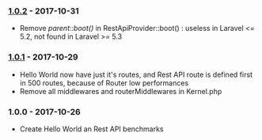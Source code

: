 ### [1.0.2](../../compare/1.0.1...1.0.2) - 2017-10-31

- Remove _parent::boot()_ in RestApiProvider::boot() : useless in Laravel <= 5.2, not found in Laravel >= 5.3

### [1.0.1](../../compare/1.0.0...1.0.1) - 2017-10-29

- Hello World now have just it's routes, and Rest API route is defined first in 500 routes, because of Router low performances
- Remove all middlewares and routerMiddlewares in Kernel.php

### 1.0.0 - 2017-10-26

- Create Hello World an Rest API benchmarks
